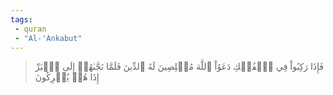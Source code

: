 ```yaml
---
tags: 
 - quran 
 - "Al-'Ankabut"
---
```


> فَإِذَا رَكِبُواْ فِي ٱلۡفُلۡكِ دَعَوُاْ ٱللَّهَ مُخۡلِصِينَ لَهُ ٱلدِّينَ فَلَمَّا نَجَّىٰهُمۡ إِلَى ٱلۡبَرِّ إِذَا هُمۡ يُشۡرِكُونَ
